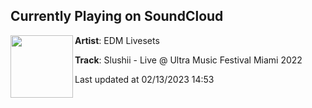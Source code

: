 ## Currently Playing on SoundCloud

[<img align="left" width="100" src="https://i1.sndcdn.com/avatars-YAIezpjMNPaNJwXI-xaI9Jg-t500x500.jpg">](https://soundcloud.com/edmlivesets1/slushii-live-ultra-music-festival-miami-2023)

**Artist**: EDM Livesets 

**Track**: Slushii - Live @ Ultra Music Festival Miami 2022

Last updated at 02/13/2023 14:53
